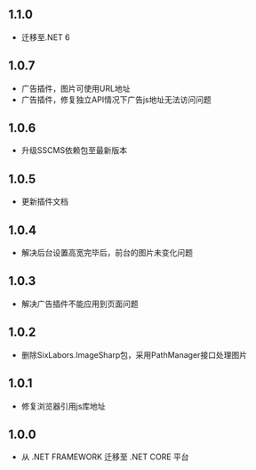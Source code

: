 ## 1.1.0
* 迁移至.NET 6

## 1.0.7
* 广告插件，图片可使用URL地址
* 广告插件，修复独立API情况下广告js地址无法访问问题

## 1.0.6
* 升级SSCMS依赖包至最新版本

## 1.0.5
* 更新插件文档

## 1.0.4
* 解决后台设置高宽完毕后，前台的图片未变化问题

## 1.0.3
* 解决广告插件不能应用到页面问题

## 1.0.2
* 删除SixLabors.ImageSharp包，采用PathManager接口处理图片

## 1.0.1
* 修复浏览器引用js库地址

## 1.0.0
* 从 .NET FRAMEWORK 迁移至 .NET CORE 平台